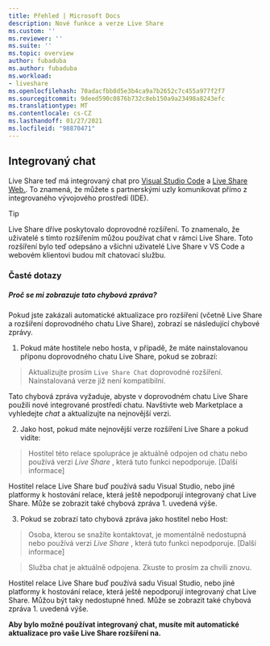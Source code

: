 ```yaml
---
title: Přehled | Microsoft Docs
description: Nové funkce a verze Live Share
ms.custom: ''
ms.reviewer: ''
ms.suite: ''
ms.topic: overview
author: fubaduba
ms.author: fubaduba
ms.workload:
- liveshare
ms.openlocfilehash: 70adacfbb8d5e3b4ca9a7b2652c7c455a977f2f7
ms.sourcegitcommit: 9deed590c0876b732c8eb150a9a23498a8243efc
ms.translationtype: MT
ms.contentlocale: cs-CZ
ms.lasthandoff: 01/27/2021
ms.locfileid: "98870471"
---
```

<!--
Copyright © Microsoft Corporation
All rights reserved.
Creative Commons Attribution 4.0 License (International): https://creativecommons.org/licenses/by/4.0/legalcode
-->

## <a name="integrated-chat"></a>Integrovaný chat 
Live Share teď má integrovaný chat pro [Visual Studio Code](..\use\vscode.md) a [Live Share Web.](..\quickstart\browser-join). To znamená, že můžete s partnerskými uzly komunikovat přímo z integrovaného vývojového prostředí (IDE).

>[!TIP]
>Live Share dříve poskytovalo doprovodné rozšíření. To znamenalo, že uživatelé s tímto rozšířením můžou používat chat v rámci Live Share. Toto rozšíření bylo teď odepsáno a všichni uživatelé Live Share v VS Code a webovém klientovi budou mít chatovací službu.

### <a name="common-questions"></a>Časté dotazy

##### <a name="why-am-i-seeing-this-error-message"></a>Proč se mi zobrazuje tato chybová zpráva?

Pokud jste zakázali automatické aktualizace pro rozšíření (včetně Live Share a rozšíření doprovodného chatu Live Share), zobrazí se následující chybové zprávy.

1. Pokud máte hostitele nebo hosta, v případě, že máte nainstalovanou příponu doprovodného chatu Live Share, pokud se zobrazí:

>Aktualizujte prosím `Live Share Chat` doprovodné rozšíření. Nainstalovaná verze již není kompatibilní.

Tato chybová zpráva vyžaduje, abyste v doprovodném chatu Live Share použili nové integrované prostředí chatu.
Navštivte web Marketplace a vyhledejte *chat* a aktualizujte na nejnovější verzi. 

2. Jako host, pokud máte nejnovější verze rozšíření Live Share a pokud vidíte:

>Hostitel této relace spolupráce je aktuálně odpojen od chatu nebo používá verzi _Live Share_ , která tuto funkci nepodporuje. [Další informace] 

Hostitel relace Live Share buď používá sadu Visual Studio, nebo jiné platformy k hostování relace, která ještě nepodporují integrovaný chat Live Share. Může se zobrazit také chybová zpráva 1. uvedená výše.

3. Pokud se zobrazí tato chybová zpráva jako hostitel nebo Host: 

> Osoba, kterou se snažíte kontaktovat, je momentálně nedostupná nebo používá verzi _Live Share_ , která tuto funkci nepodporuje. [Další informace] 

>Služba chat je aktuálně odpojena. Zkuste to prosím za chvíli znovu.

Hostitel relace Live Share buď používá sadu Visual Studio, nebo jiné platformy k hostování relace, která ještě nepodporují integrovaný chat Live Share. Můžou být taky nedostupné hned. Může se zobrazit také chybová zpráva 1. uvedená výše.


**Aby bylo možné používat integrovaný chat, musíte mít automatické aktualizace pro vaše Live Share rozšíření na.** 
